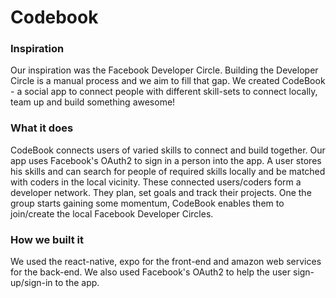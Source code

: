 # Codebook
### Inspiration
Our inspiration was the Facebook Developer Circle. Building the Developer Circle is a manual process and we aim to fill that gap. We created CodeBook - a social app to connect people with different skill-sets to connect locally, team up and build something awesome!

### What it does
CodeBook connects users of varied skills to connect and build together.
Our app uses Facebook's OAuth2 to sign in a person into the app. A user stores his skills and can search for people of required skills locally and be matched with coders in the local vicinity. These connected users/coders form a developer network. They plan, set goals and track their projects. One the group starts gaining some momentum, CodeBook enables them to join/create the local Facebook Developer Circles.

### How we built it
We used the react-native, expo for the front-end and amazon web services for the back-end. We also used Facebook's OAuth2 to help the user sign-up/sign-in to the app.
